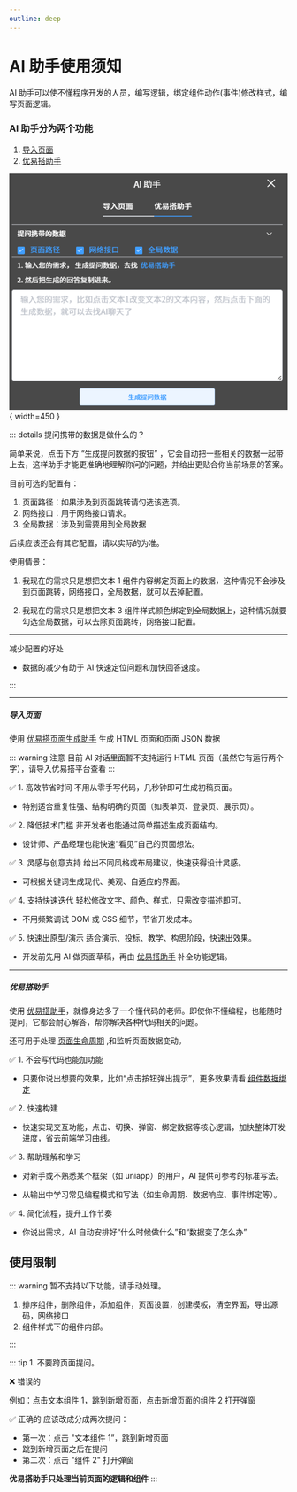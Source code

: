 ```yaml
---
outline: deep
---
```


# AI 助手使用须知

AI 助手可以使不懂程序开发的人员，编写逻辑，绑定组件动作(事件)修改样式，编写页面逻辑。

### AI 助手分为两个功能

1. [导入页面](#导入页面)
2. [优易搭助手](#优易搭助手)

![](/public/ai/AI助手.png){ width=450 }

::: details 提问携带的数据是做什么的？

简单来说，点击下方 “生成提问数据的按钮” ，它会自动把一些相关的数据一起带上去，这样助手才能更准确地理解你问的问题，并给出更贴合你当前场景的答案。

目前可选的配置有：

1. 页面路径：如果涉及到页面跳转请勾选该选项。
2. 网络接口：用于网络接口请求。
3. 全局数据：涉及到需要用到全局数据

后续应该还会有其它配置，请以实际的为准。

使用情景：

1. 我现在的需求只是想把文本 1 组件内容绑定页面上的数据，这种情况不会涉及到页面跳转，网络接口，全局数据，就可以去掉配置。

2. 我现在的需求只是想把文本 3 组件样式颜色绑定到全局数据上，这种情况就要勾选全局数据，可以去除页面跳转，网络接口配置。

---

减少配置的好处

- 数据的减少有助于 AI 快速定位问题和加快回答速度。

:::

---

##### 导入页面

使用 <a href="https://yuanqi.tencent.com/agent/ysqtzoPS9DRL" target="_blank">优易搭页面生成助手</a> 生成 HTML 页面和页面 JSON 数据

::: warning 注意
目前 AI 对话里面暂不支持运行 HTML 页面（虽然它有运行两个字），请导入优易搭平台查看
:::

✅ 1. 高效节省时间
不用从零手写代码，几秒钟即可生成初稿页面。

- 特别适合重复性强、结构明确的页面（如表单页、登录页、展示页）。

✅ 2. 降低技术门槛
非开发者也能通过简单描述生成页面结构。

- 设计师、产品经理也能快速“看见”自己的页面想法。

✅ 3. 灵感与创意支持
给出不同风格或布局建议，快速获得设计灵感。

- 可根据关键词生成现代、美观、自适应的界面。

✅ 4. 支持快速迭代
轻松修改文字、颜色、样式，只需改变描述即可。

- 不用频繁调试 DOM 或 CSS 细节，节省开发成本。

✅ 5. 快速出原型/演示
适合演示、投标、教学、构思阶段，快速出效果。

- 开发前先用 AI 做页面草稿，再由 [优易搭助手](#优易搭助手) 补全功能逻辑。

---

##### 优易搭助手

使用 <a href="https://yuanqi.tencent.com/agent/vD7sDlqbEeiH" target="_blank" rel="noopener noreferrer">优易搭助手</a>，就像身边多了一个懂代码的老师。即使你不懂编程，也能随时提问，它都会耐心解答，帮你解决各种代码相关的问题。

还可用于处理 <a href="https://uniapp.dcloud.net.cn/tutorial/page.html#lifecycle" target="_blank">页面生命周期</a> ,和监听页面数据变动。

✅ 1. 不会写代码也能加功能

- 只要你说出想要的效果，比如“点击按钮弹出提示”，更多效果请看 <a href="/docs/docs/compoents/bind-data" target="_blank" rel="noopener noreferrer">组件数据绑定</a>

✅ 2. 快速构建

- 快速实现交互功能，点击、切换、弹窗、绑定数据等核心逻辑，加快整体开发进度，省去前端学习曲线。

✅ 3. 帮助理解和学习

- 对新手或不熟悉某个框架（如 uniapp）的用户，AI 提供可参考的标准写法。

- 从输出中学习常见编程模式和写法（如生命周期、数据响应、事件绑定等）。

✅ 4. 简化流程，提升工作节奏

- 你说出需求，AI 自动安排好“什么时候做什么”和“数据变了怎么办”

## 使用限制

::: warning 暂不支持以下功能，请手动处理。

1. 排序组件，删除组件，添加组件，页面设置，创建模板，清空界面，导出源码，网络接口
2. 组件样式下的组件内部。

:::

::: tip 1. 不要跨页面提问。

❌ 错误的

例如：点击文本组件 1，跳到新增页面，点击新增页面的组件 2 打开弹窗

✅ 正确的
应该改成分成两次提问：

- 第一次：点击 "文本组件 1”，跳到新增页面
- 跳到新增页面之后在提问
- 第二次：点击 "组件 2" 打开弹窗

**优易搭助手只处理当前页面的逻辑和组件**
:::
